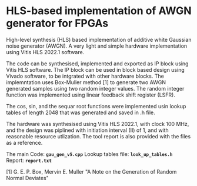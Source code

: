 # HLS-based implementation of AWGN generator for FPGAs
High-level synthesis (HLS) based implementation of additive white Gaussian noise generator (AWGN). A very light and simple hardware implementation using Vitis HLS 2022.1 software.

The code can be synthesised, implemented and exported as IP block using Vitis HLS software. The IP block can be used in block based design using Vivado software, to be intgrated with other hardware blocks. The implemntation uses Box-Muller method [1] to generate two AWGN generated samples using two random integer values. The random integer function was implemented using linear feedback shift register (LSFR).

The cos, sin, and the sequar root functions were implemented usin lookup tables of length 2048 that was generated and saved in .h file.

The hardware was synthesised using Vitis HLS 2022.1, with clock 100 MHz, and the design was piplined with initiation interval (II) of 1, and with reasonable resource utlization. The tool report is also provided with the files as a reference.

The main Code: **`gau_gen_v5.cpp`**
Lookup tables file: **`look_up_tables.h`**
Report: **`report.txt`**

[1] G. E. P. Box, Mervin E. Muller "A Note on the Generation of Random Normal Deviates"
